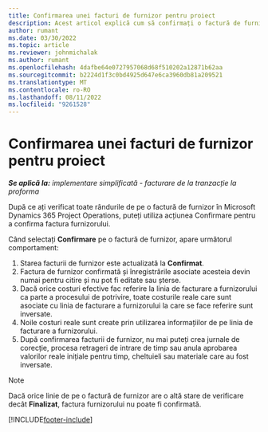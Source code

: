 ```yaml
---
title: Confirmarea unei facturi de furnizor pentru proiect
description: Acest articol explică cum să confirmați o factură de furnizor de proiect în Microsoft Dynamics 365 Project Operations și impactul financiar al confirmării unei facturi de furnizor de proiect.
author: rumant
ms.date: 03/30/2022
ms.topic: article
ms.reviewer: johnmichalak
ms.author: rumant
ms.openlocfilehash: 4dafbe64e0727957068d68f510202a12871b62aa
ms.sourcegitcommit: b2224d1f3c0bd4925d647e6ca3960db81a209521
ms.translationtype: MT
ms.contentlocale: ro-RO
ms.lasthandoff: 08/11/2022
ms.locfileid: "9261528"
---
```

# <a name="confirm-a-project-vendor-invoice"></a>Confirmarea unei facturi de furnizor pentru proiect

_**Se aplică la:** implementare simplificată - facturare de la tranzacție la proforma_

După ce ați verificat toate rândurile de pe o factură de furnizor în Microsoft Dynamics 365 Project Operations, puteți utiliza acțiunea Confirmare pentru a confirma factura furnizorului.

Când selectați **Confirmare** pe o factură de furnizor, apare următorul comportament:

1. Starea facturii de furnizor este actualizată la **Confirmat**.
2. Factura de furnizor confirmată și înregistrările asociate acesteia devin numai pentru citire și nu pot fi editate sau șterse.
3. Dacă orice costuri efective fac referire la linia de facturare a furnizorului ca parte a procesului de potrivire, toate costurile reale care sunt asociate cu linia de facturare a furnizorului la care se face referire sunt inversate.
4. Noile costuri reale sunt create prin utilizarea informațiilor de pe linia de facturare a furnizorului.
5. După confirmarea facturii de furnizor, nu mai puteți crea jurnale de corecție, procesa retrageri de intrare de timp sau anula aprobarea valorilor reale inițiale pentru timp, cheltuieli sau materiale care au fost inversate.

> [!NOTE]
> Dacă orice linie de pe o factură de furnizor are o altă stare de verificare decât **Finalizat**, factura furnizorului nu poate fi confirmată.

[!INCLUDE[footer-include](../../includes/footer-banner.md)]
